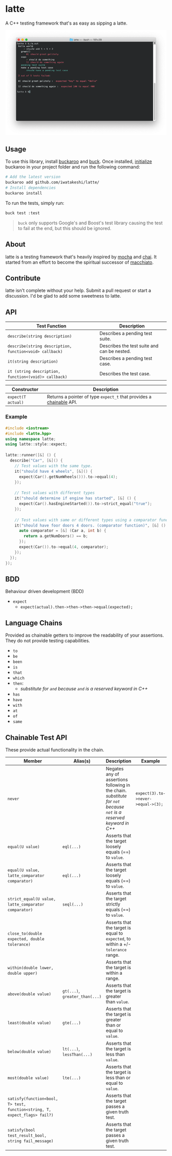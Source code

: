 # latte

A C++ testing framework that's as easy as sipping a latte.


![](images/example.png)


## Usage

To use this library, install [buckaroo](https://github.com/LoopPerfect/buckaroo/wiki/Installation#buckaroo) and [buck](https://github.com/LoopPerfect/buckaroo/wiki/Installation#buck). Once installed, [initialize](https://github.com/LoopPerfect/buckaroo/wiki/Commands#init) buckaroo in your project folder and run the following command:

```bash
# Add the latest version
buckaroo add github.com/iwatakeshi/latte/
# Install dependencies
buckaroo install
```
To run the tests, simply run:

```bash
buck test :test
```

> `buck` only supports Google's and Boost's test library causing the test to fail at the end, but this should be ignored.

## About

latte is a testing framework that's heavily inspired by [mocha](http://mochajs.org/) and [chai](http://chaijs.com/). It started from an effort to become the spiritual successor of [macchiato](https://github.com/MadLittleMods/macchiato).

## Contribute

latte isn't complete without your help. Submit a pull request or start a discussion. I'd be glad to add some sweetness to latte.

## API

| Test Function | Description  |
|----------------|--------------|
| `describe(string description)` |  Describes a pending test suite.    |
| `describe(string description, function<void> callback)`       | Describes the test suite and can be nested. |
| `it(string description)` |  Describes a pending test case.    |
| `it (string description, function<(void)> callback)` 		| Describes the test case. |


| Constructor | Description |
|--------------|-------------|
| `expect(T actual)` | Returns a pointer of type `expect_t` that provides a [chainable](#BDD) API.

### Example

```cpp
#include <iostream>
#include <latte.hpp>
using namespace latte;
using latte::style::expect;

latte::runner([&] () {
  describe("Car", [&]() {
    // Test values with the same type.
    it("should have 4 wheels", [&]() {
      expect(Car().getNumWheels())).to->equal(4);
    });

    // Test values with different types
    it("should determine if engine has started", [&] () {
      expect(Car().hasEngineStarted()).to->strict_equal("true");
    });

    // Test values with same or different types using a comparator function (lambda).
    it("should have foor doors 4 doors. (comparator function)", [&] () {
      auto comparator = [&] (Car a, int b) {
        return a.getNumDoors() == b;
      });
      expect(Car()).to->equal(4, comparator);
    });
  });
});
```


## BDD

Behaviour driven development (BDD)

 - `expect`
    - `expect(actual).then->then->then->equal(expected);`

## Language Chains

Provided as chainable getters to improve the readability of your assertions. They do not provide testing capabilities.

 - `to`
 - `be`
 - `been`
 - `is`
 - `that`
 - `which`
 - `then`:
    - *substitute for `and` because `and` is a reserved keyword in C++*
 - `has`
 - `have`
 - `with`
 - `at`
 - `of`
 - `same`

## Chainable Test API

These provide actual functionality in the chain.

| Member   | Alias(s)  | Description | Example  |
|--------|--------|-------------|----------|
| `never`|        | Negates any of assertions following in the chain. *substitute for `not` because `not` is a reserved keyword in C++* | `expect(3).to->never->equal->(3);` |
| `equal(U value)`| `eql(...)` | Asserts that the target loosely equals (==) to `value`. | |
| `equal(U value, latte_comparator comparator)`| `eql(...)` | Asserts that the target loosely equals (==) to `value`. | |ue`. | |
| `strict_equal(U value, latte_comparator comparator)`| `seql(...)` | Asserts that the target strictly equals (==) to `value`. | |
| `close_to(double expected, double tolerance)` | | Asserts that the target is equal to `expected`, to within a +/- `tolerance` range. | |
| `within(double lower, double upper)`         | | Asserts that the target is within a range. | |
| `above(double value)` | `gt(...)`, `greater_than(...)`| Asserts that the target is greater than `value`. | |
| `least(double value)` |`gte(...)` |Asserts that the target is greater than or equal to `value`. | |
| `below(double value)` | `lt(...)`, `lessThan(...)` | Asserts that the target is less than `value`. | |
| `most(double value)`| `lte(...)` | Asserts that the target is less than or equal to `value`. | |
| `satisfy(function<bool, T> test, function<string, T, expect_flags> fail?)` | | Asserts that the target passes a given truth test. | |
| `satisfy(bool test_result_bool, string fail_message)` | | Asserts that the target passes a given truth test. | |
